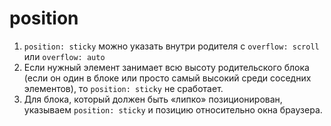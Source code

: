 # position

1. `position: sticky` можно указать внутри родителя с `overflow: scroll` или `overflow: auto`
2. Если нужный элемент занимает всю высоту родительского блока (если он один в блоке или просто самый высокий среди соседних элементов), то `position: sticky` не сработает.
3. Для блока, который должен быть «липко» позиционирован, указываем `position: sticky` и позицию относительно окна браузера.

